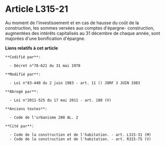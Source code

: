 # Article L315-21

Au moment de l'investissement et en cas de hausse du coût de la construction, les sommes versées aux comptes d'épargne-
construction, augmentées des intérêts capitalisés au 31 décembre de chaque année, sont majorées d'une bonification d'épargne.

**Liens relatifs à cet article**

	**Codifié par**:

	  - Décret n°78-621 du 31 mai 1978

	**Modifié par**:

	  - Loi n°83-440 du 2 juin 1983 - art. 11 () JORF 3 JUIN 1983

	**Abrogé par**:

	  - Loi n°2011-525 du 17 mai 2011 - art. 180 (V)

	**Anciens textes**:

	  - Code de l'urbanisme 280 AL. 2

	**Cité par**:

	  - Code de la construction et de l'habitation. - art. L315-31 (M)
	  - Code de la construction et de l'habitation. - art. R315-75 (V)

